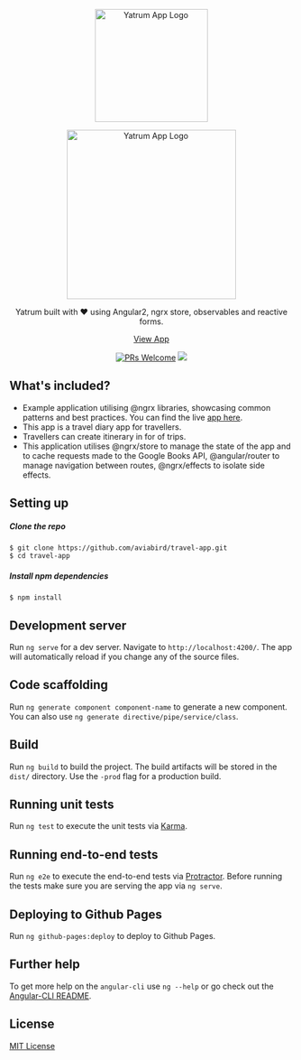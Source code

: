 <p align="center">
  <a href="https://angular2-hn.firebaseapp.com">
    <img alt="Yatrum App Logo" title="Angular 2 Yatrum App" src="http://res.cloudinary.com/zeus999/image/upload/v1486108021/Yatrum%20Logo/Screen_Shot_2017-02-03_at_1.01.17_PM.png" width="200">
  </a>
</p>


<p align="center">
  <a href="https://angular2-hn.firebaseapp.com">
    <img alt="Yatrum App Logo" title="Angular 2 Yatrum App" src="http://res.cloudinary.com/zeus999/image/upload/v1486108021/Yatrum%20Logo/Screen_Shot_2017-02-03_at_1.01.33_PM.png" width="300">
  </a>
</p>

<p align="center">
  Yatrum built with ❤️ using Angular2, ngrx store, observables and reactive forms.
</p>

<p align="center">
  <a href="https://aviabird.github.io/travel-app">View App</a>
</p>

<p align="center">
	<a href="/CONTRIBUTING.md"><img alt="PRs Welcome" src="https://img.shields.io/badge/PRs-welcome-brightgreen.svg"></a>
	<a href="https://codeclimate.com/github/aviabird/travel-app"><img src="https://codeclimate.com/github/aviabird/travel-app/badges/gpa.svg" /></a>
</p>

## What's included?

* Example application utilising @ngrx libraries, showcasing common patterns and best practices. You can find the live <a href="https://aviabird.github.io/travel-app">app here</a>.
* This app is a travel diary app for travellers.
* Travellers can create itinerary in for of trips.
* This application utilises @ngrx/store to manage the state of the app and to cache requests made to the Google Books API, @angular/router to manage navigation between routes, @ngrx/effects to isolate side effects.

## Setting up

##### Clone the repo

```
$ git clone https://github.com/aviabird/travel-app.git
$ cd travel-app
```

##### Install npm dependencies
```
$ npm install
```

## Development server
Run `ng serve` for a dev server. Navigate to `http://localhost:4200/`. The app will automatically reload if you change any of the source files.

## Code scaffolding

Run `ng generate component component-name` to generate a new component. You can also use `ng generate directive/pipe/service/class`.

## Build

Run `ng build` to build the project. The build artifacts will be stored in the `dist/` directory. Use the `-prod` flag for a production build.

## Running unit tests

Run `ng test` to execute the unit tests via [Karma](https://karma-runner.github.io).

## Running end-to-end tests

Run `ng e2e` to execute the end-to-end tests via [Protractor](http://www.protractortest.org/).
Before running the tests make sure you are serving the app via `ng serve`.

## Deploying to Github Pages

Run `ng github-pages:deploy` to deploy to Github Pages.

## Further help

To get more help on the `angular-cli` use `ng --help` or go check out the [Angular-CLI README](https://github.com/angular/angular-cli/blob/master/README.md).

## License
[MIT License](LICENSE.md)
